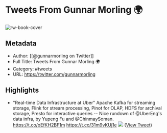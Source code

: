 # Tweets From Gunnar Morling 🌍

![rw-book-cover](https://pbs.twimg.com/profile_images/1783052283539853312/NTe3feH-.jpg)

## Metadata
- Author: [[@gunnarmorling on Twitter]]
- Full Title: Tweets From Gunnar Morling 🌍
- Category: #tweets
- URL: https://twitter.com/gunnarmorling

## Highlights
- "Real-time Data Infrastructure at Uber"
  Apache Kafka for streaming storage, Flink for stream processing, Pinot for OLAP, HDFS for archival storage, Presto for interactive queries -- Nice rundown of @UberEng's data infra, by Yupeng Fu and @ChinmaySoman.
  https://t.co/oEfKH2BF1m https://t.co/31m9vKUj1e
  ![](https://pbs.twimg.com/media/FhEuilnWYAEhj7u.jpg) ([View Tweet](https://twitter.com/gunnarmorling/status/1590104144987029504))
